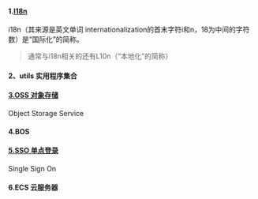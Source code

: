 #### 1.[I18n](https://baike.baidu.com/item/I18N/6771940?fr=aladdin)

i18n（其来源是英文单词 internationalization的首末字符i和n，18为中间的字符数）是“国际化”的简称。

> 通常与i18n相关的还有L10n（“本地化”的简称）

#### 2、utils 实用程序集合 

#### [3.OSS 对象存储](https://www.aliyun.com/product/oss?spm=5176.13830350.0.0.6e9250d0gVcoGy&scm=20140722.X_data-47ed1f95c8b1f5f652d4._.V_1)

Object Storage Service

#### 4.BOS

#### [5.SSO 单点登录](https://developer.aliyun.com/article/985710#:~:text=%E5%8D%95%E7%82%B9%E7%99%BB%E5%BD%95%EF%BC%88%20Single%20Sign%20On,%E7%AE%80%E7%A7%B0%20SSO%20%EF%BC%89%E6%98%AF%E4%B8%80%E7%A7%8D%E7%BB%9F%E4%B8%80%E8%AE%A4%E8%AF%81%E5%92%8C%E6%8E%88%E6%9D%83%E6%9C%BA%E5%88%B6%EF%BC%8C%E6%8C%87%20%E5%9C%A8%E5%A4%9A%E4%B8%AA%E5%BA%94%E7%94%A8%E7%B3%BB%E7%BB%9F%E4%B8%AD%EF%BC%8C%E7%94%A8%E6%88%B7%E5%8F%AA%E9%9C%80%E8%A6%81%E7%99%BB%E5%BD%95%E4%B8%80%E6%AC%A1%E5%B0%B1%E5%8F%AF%E4%BB%A5%E8%AE%BF%E9%97%AE%E6%89%80%E6%9C%89%E7%9B%B8%E4%BA%92%E4%BF%A1%E4%BB%BB%E7%9A%84%E5%BA%94%E7%94%A8%E7%B3%BB%E7%BB%9F%EF%BC%8C%E4%B8%8D%E5%86%8D%E9%9C%80%E8%A6%81%E9%87%8D%E6%96%B0%E7%99%BB%E5%BD%95%E9%AA%8C%E8%AF%81%E3%80%82%20%E5%8D%95%E7%82%B9%E7%99%BB%E5%BD%95%E4%B8%80%E8%88%AC%E6%98%AF%E7%94%A8%E4%BA%8E%E4%BA%92%E7%9B%B8%E6%8E%88%E4%BF%A1%E7%9A%84%E7%B3%BB%E7%BB%9F%EF%BC%8C%E5%AE%9E%E7%8E%B0%E5%8D%95%E4%B8%80%E4%BD%8D%E7%BD%AE%E7%99%BB%E5%BD%95%EF%BC%8C%E5%85%B6%E4%BB%96%E4%BF%A1%E4%BB%BB%E7%9A%84%E5%BA%94%E7%94%A8%E7%9B%B4%E6%8E%A5%E5%85%8D%E7%99%BB%E5%BD%95%E7%9A%84%E6%96%B9%E5%BC%8F%E3%80%82)

Single Sign On 



#### 6.ECS 云服务器

